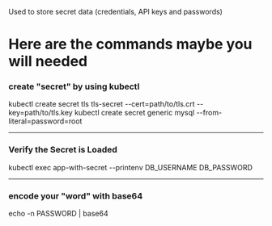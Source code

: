 Used to store secret data (credentials, API keys and passwords)



# Here are the commands maybe you will needed

### create "secret" by using kubectl ###
kubectl create secret tls tls-secret --cert=path/to/tls.crt --key=path/to/tls.key
kubectl create secret generic mysql --from-literal=password=root

---

### Verify the Secret is Loaded ###
kubectl exec app-with-secret --printenv DB_USERNAME DB_PASSWORD

---

### encode your "word" with base64 ###
echo -n PASSWORD | base64